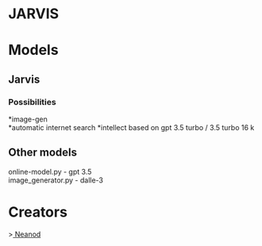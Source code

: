 # JARVIS
<h1>Models</h1>
<h2>Jarvis</h2>
<h3>Possibilities</h3>
*image-gen<br>
*automatic internet search
*intellect based on gpt 3.5 turbo / 3.5 turbo 16 k
<h2>Other models</h2>
online-model.py - gpt 3.5<br>
image_generator.py - dalle-3<br>
<h1>Creators</h1>
><a href = "https://github.com/azaz-azaz"> Neanod </a><br>